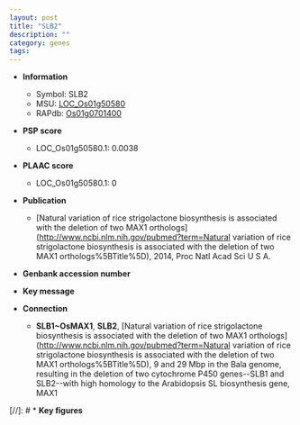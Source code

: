 ```yaml
---
layout: post
title: "SLB2"
description: ""
category: genes
tags: 
---
```


* **Information**  
    + Symbol: SLB2  
    + MSU: [LOC_Os01g50580](http://rice.plantbiology.msu.edu/cgi-bin/ORF_infopage.cgi?orf=LOC_Os01g50580)  
    + RAPdb: [Os01g0701400](http://rapdb.dna.affrc.go.jp/viewer/gbrowse_details/irgsp1?name=Os01g0701400)  

* **PSP score**  
    + LOC_Os01g50580.1: 0.0038 

* **PLAAC score**  
    + LOC_Os01g50580.1: 0 

* **Publication**  
    + [Natural variation of rice strigolactone biosynthesis is associated with the deletion of two MAX1 orthologs](http://www.ncbi.nlm.nih.gov/pubmed?term=Natural variation of rice strigolactone biosynthesis is associated with the deletion of two MAX1 orthologs%5BTitle%5D), 2014, Proc Natl Acad Sci U S A.

* **Genbank accession number**  

* **Key message**  

* **Connection**  
    + __SLB1~OsMAX1__, __SLB2__, [Natural variation of rice strigolactone biosynthesis is associated with the deletion of two MAX1 orthologs](http://www.ncbi.nlm.nih.gov/pubmed?term=Natural variation of rice strigolactone biosynthesis is associated with the deletion of two MAX1 orthologs%5BTitle%5D), 9 and 29 Mbp in the Bala genome, resulting in the deletion of two cytochrome P450 genes--SLB1 and SLB2--with high homology to the Arabidopsis SL biosynthesis gene, MAX1

[//]: # * **Key figures**  


